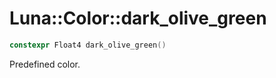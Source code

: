 # Luna::Color::dark_olive_green

```c++
constexpr Float4 dark_olive_green()
```

Predefined color. 

